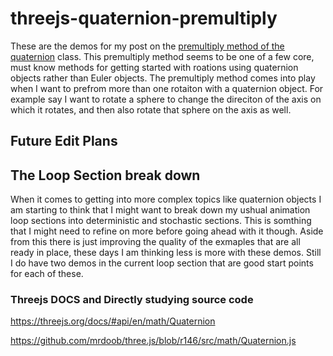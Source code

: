 # threejs-quaternion-premultiply

These are the demos for my post on the [premultiply method of the quaternion](https://dustinpfister.github.io/2023/03/31/threejs-quaternion-premultiply/) class. This premultiply method seems to be one of a few core, must know methods for getting started with roations using quaternion objects rather than Euler objects. The premultiply method comes into play when I want to prefrom more than one rotaiton with a quaternion object. For example say I want to rotate a sphere to change the direciton of the axis on which it rotates, and then also rotate that sphere on the axis as well.

## Future Edit Plans

## The Loop Section break down

When it comes to getting into more complex topics like quaternion objects I am starting to think that I might want to break down my ushual animation loop sections into deterministic and stochastic sections. This is somthing that I might need to refine on more before going ahead with it though. Aside from this there is just improving the quality of the exmaples that are all ready in place, these days I am thinking less is more with these demos. Still I do have two demos in the current loop section that are good start points for each of these.


### Threejs DOCS and Directly studying source code


https://threejs.org/docs/#api/en/math/Quaternion

https://github.com/mrdoob/three.js/blob/r146/src/math/Quaternion.js

